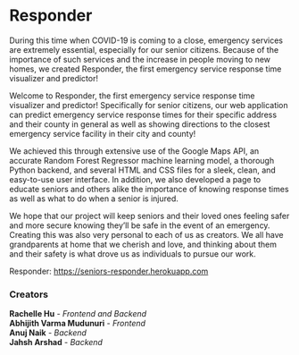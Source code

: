 # Responder
During this time when COVID-19 is coming to a close, emergency services are extremely essential, especially for our senior citizens. Because of the importance of such services and the increase in people moving to new homes, we created Responder, the first emergency service response time visualizer and predictor!

Welcome to Responder, the first emergency service response time visualizer and predictor! Specifically for senior citizens, our web application can predict emergency service response times for their specific address and their county in general as well as showing directions to the closest emergency service facility in their city and county!

We achieved this through extensive use of the Google Maps API, an accurate Random Forest Regressor machine learning model, a thorough Python backend, and several HTML and CSS files for a sleek, clean, and easy-to-use user interface. In addition, we also developed a page to educate seniors and others alike the importance of knowing response times as well as what to do when a senior is injured.

We hope that our project will keep seniors and their loved ones feeling safer and more secure knowing they’ll be safe in the event of an emergency. Creating this was also very personal to each of us as creators. We all have grandparents at home that we cherish and love, and thinking about them and their safety is what drove us as individuals to pursue our work.

Responder: https://seniors-responder.herokuapp.com

### Creators
**Rachelle Hu** - *Frontend and Backend*<br />
**Abhijith Varma Mudunuri** - *Frontend*<br />
**Anuj Naik** - *Backend*<br />
**Jahsh Arshad** - *Backend*
